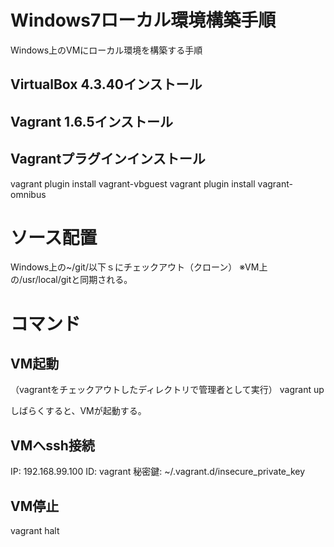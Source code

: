 # Windows7ローカル環境構築手順

Windows上のVMにローカル環境を構築する手順


## VirtualBox 4.3.40インストール

## Vagrant 1.6.5インストール

## Vagrantプラグインインストール
vagrant plugin install vagrant-vbguest
vagrant plugin install vagrant-omnibus

# ソース配置
Windows上の~/git/以下ｓにチェックアウト（クローン）
※VM上の/usr/local/gitと同期される。

# コマンド
## VM起動
（vagrantをチェックアウトしたディレクトリで管理者として実行）
vagrant up

しばらくすると、VMが起動する。

## VMへssh接続
IP: 192.168.99.100
ID: vagrant
秘密鍵: ~/.vagrant.d/insecure_private_key


## VM停止
vagrant halt
